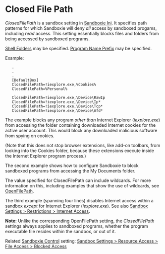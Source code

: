 # Closed File Path

_ClosedFilePath_ is a sandbox setting in [Sandboxie Ini](SandboxieIni). It specifies path patterns for which Sandboxie will deny _all_ access by sandboxed progams, including _read_ access. This setting essentially blocks files and folders from being accessed by sandboxed programs.

[Shell Folders](ShellFolders.html) may be specified. [Program Name Prefix](ProgramNamePrefix.html) may be specified.

Example:

```
   .
   .
   .
   [DefaultBox]
   ClosedFilePath=!iexplore.exe,%Cookies%
   ClosedFilePath=%Personal%
```

```
   ClosedFilePath=!iexplore.exe,\Device\RawIp
   ClosedFilePath=!iexplore.exe,\Device\Ip*
   ClosedFilePath=!iexplore.exe,\Device\Tcp*
   ClosedFilePath=!iexplore.exe,\Device\Afd*
```

The example blocks any program _other than_ Internet Explorer (_iexplore.exe_) from accessing the folder containing downloaded Internet cookies for the active user account. This would block any downloaded malicious software from spying on cookies.

(Note that this does not stop browser extensions, like add-on toolbars, from looking into the Cookies folder, because these extensions execute inside the Internet Explorer program process.)

The second example shows how to configure Sandboxie to block sandboxed programs from accessing the My Documents folder.

The value specified for ClosedFilePath can include wildcards. For more information on this, including examples that show the use of wildcards, see [OpenFilePath](OpenFilePath).

The third example (spanning four lines) disables Internet access within a sandbox _except_ for Internet Explorer (_iexplore.exe_). See also [Sandbox Settings > Restrictions > Internet Access](RestrictionsSettings#internet).

**Note:** Unlike the corresponding OpenFilePath setting, the _ClosedFilePath_ settings always applies to sandboxed programs, whether the program executable file resides within the sandbox, or out of it.

Related [Sandboxie Control](SandboxieControl) setting: [Sandbox Settings > Resource Access > File Access > Blocked Access](ResourceAccessSettings#file)
